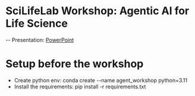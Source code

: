 # SciLifeLab Workshop: Agentic AI for Life Science
--
Presentation: [PowerPoint](https://1drv.ms/p/c/edc89288e35ae05d/EUIjZr76uqJOnr3y6P5ne6oBuKVCs968mVo5S7tJvrEt1w)

# Setup before the workshop 
- Create python env: conda create --name agent_workshop python=3.11
- Install the requirements: pip install -r requirements.txt
